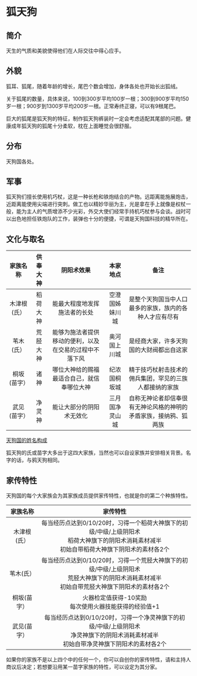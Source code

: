 # 狐天狗

## 简介

天生的气质和美貌使得他们在人际交往中得心应手。

## 外貌

狐耳、狐尾，随着年龄的增长，尾巴个数会增加，身体各处也开始长出狐绒。

关于狐尾的数量，具体来说，100到300岁平均100岁一根；300到900岁平均150岁一根；900岁到1300岁平均200岁一根。正常寿终正寝，可以有9根尾巴。

巨大的狐尾是狐天狗的特征，制作狐天狗裤装时一定会考虑适配其尾部的问题。健康成年狐天狗的狐尾十分柔软，枕在上面睡觉会很舒服。

## 分布

天狗国各处。

## 军事

狐天狗们擅长使用机巧杖，这是一种长枪和铁炮结合的产物。远距离能施展炮击，近距离能使用尖端进行突刺。做工也以精妙华丽为主，光是拿在手上就像是权杖一般，能为主人的气质增添不少光彩，外交大使们经常手持机巧杖参与会谈。战时可以出色地担任铁炮队的工作，装弹也十分的便捷，可谓是天狗国科技的精华所在。

## 文化与取名

家族名称|供奉大神|阴阳术效果|本家地点|备注
:--:|:--:|:--:|:--:|:--:
木津根(氏）|稻荷大神|能最大程度地发挥施法者的长处|空澄国姊妹川城|是整个天狗国当中人口最多的家族，族内的各种人才应有尽有
苇木(氏）|荒胫大神|能够为施法者提供移动的便利，以及在交易的过程中不落下风|奥河国上川城|是经商大家，许多天狗国的大财阀都出自这家
桐坂(苗字）|诸神|哪位大神给的赐福最适合自己，就信奉哪位大神|纪浓国桐坂城|精于技巧杖射击技术的佣兵集团，罕见的三族人都接纳的家族
武见(苗字）|净灵神|能让大部分的阴阳术无效化|三月国净灵山城|自称无神论者却信奉很有无神论风格的神明的矛盾家族，接纳鸦、狐两族

<a href="../name" target="_blank">天狗国的姓名构成</a>

狐天狗的氏或苗字大多出于这四大家族，当然也可以自设家族并安排相关背景。名字的话，与鸦天狗相同。

## 家传特性

天狗国的每个大家族会为其家族成员提供家传特性，也就是你的第二个种族特性。

家族名称|家传特性
:--:|:--:
木津根(氏）|每当经历点达到0/10/20时，习得一个稻荷大神旗下的初级/中级/上级阴阳术<br>稻荷大神旗下的阴阳术消耗素材减半<br>初始自带稻荷大神旗下阴阳术的素材各2个
苇木(氏）|每当经历点达到0/10/20时，习得一个荒胫大神旗下的初级/中级/上级阴阳术<br>荒胫大神旗下的阴阳术消耗素材减半<br>初始自带荒胫大神旗下阴阳术的素材各2个
桐坂(苗字）|火器检定值获得-10奖励<br>每次使用火器技能获得的经验值+1
武见(苗字）|每当经历点达到0/10/20时，习得一个净灵神旗下的初级/中级/上级阴阳术<br>净灵神旗下的阴阳术消耗素材减半<br>初始自带净灵神旗下阴阳术的素材各2个

如果你的家族不是以上四个中的任何一个，你可以自创你的家传特性，请和主持人商议后决定；若想要沿用某一苗字家族的特性，可以设定为其分家。